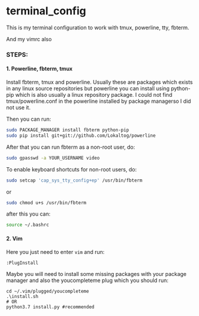 # terminal_config
This is my terminal configuration to work with tmux, powerline, tty, fbterm.

And my vimrc also

### STEPS:

#### 1. Powerline, fbterm, tmux

Install fbterm, tmux and powerline.
Usually these are packages which exists in any linux source repositories but powerline you can install using python-pip which is also usually a linux repository package.
I could not find tmux/powerline.conf in the powerline installed by package managerso I did not use it.

Then you can run:
```bash
sudo PACKAGE_MANAGER install fbterm python-pip
sudo pip install git+git://github.com/Lokaltog/powerline
```
After that you can run fbterm as a non-root user, do:
```bash
sudo gpasswd -a YOUR_USERNAME video
```
To enable keyboard shortcuts for non-root users, do:
```bash
sudo setcap 'cap_sys_tty_config+ep' /usr/bin/fbterm
```
or
```bash
sudo chmod u+s /usr/bin/fbterm
```

after this you can:
```bash
source ~/.bashrc
```

#### 2. Vim

Here you just need to enter `vim` and run:
```
:PlugInstall
```
Maybe you will need to install some missing packages with your package manager and also the youcompleteme plug which you should run:
```
cd ~/.vim/plugged/youcompleteme
.\install.sh
# OR
python3.7 install.py #recommended
```
